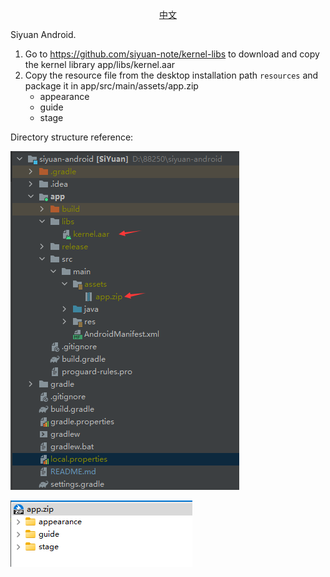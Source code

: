 <p align="center">
<a href="https://github.com/siyuan-note/siyuan-android/blob/master/README.md">中文</a>
</p>

Siyuan Android.

1. Go to https://github.com/siyuan-note/kernel-libs to download and copy the kernel library app/libs/kernel.aar
2. Copy the resource file from the desktop installation path `resources` and package it in app/src/main/assets/app.zip
    * appearance
    * guide
    * stage

Directory structure reference:

![project-tree](project-tree.png)

![app.zip](app-zip.png)